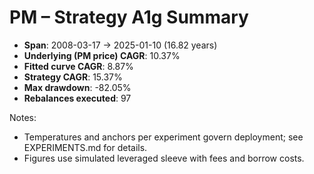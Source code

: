 # PM – Strategy A1g Summary

- **Span**: 2008-03-17 → 2025-01-10 (16.82 years)
- **Underlying (PM price) CAGR**: 10.37%
- **Fitted curve CAGR**: 8.87%
- **Strategy CAGR**: 15.37%
- **Max drawdown**: -82.05%
- **Rebalances executed**: 97

Notes:

- Temperatures and anchors per experiment govern deployment; see EXPERIMENTS.md for details.
- Figures use simulated leveraged sleeve with fees and borrow costs.
